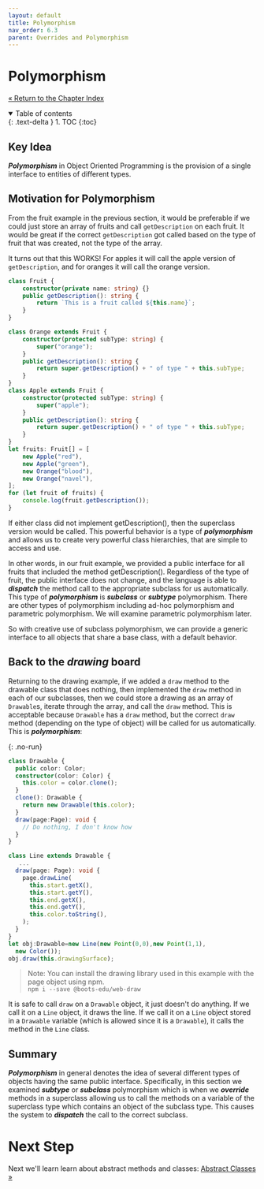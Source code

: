 ```yaml
---
layout: default
title: Polymorphism
nav_order: 6.3
parent: Overrides and Polymorphism
---
```


# Polymorphism

[&laquo; Return to the Chapter Index](index.md)

<details open markdown="block">
  <summary>
    Table of contents
  </summary>
  {: .text-delta }
1. TOC
{:toc}
</details>

## Key Idea

**_Polymorphism_** in Object Oriented Programming is the provision of a single interface to entities of different types.

## Motivation for Polymorphism

From the fruit example in the previous section, it would be preferable if we could just store an array of fruits and call `getDescription` on each fruit. It would be great if the correct `getDescription` got called based on the type of fruit that was created, not the type of the array.

It turns out that this WORKS! For apples it will call the apple version of `getDescription`, and for oranges it will call the orange version.

```typescript
class Fruit {
    constructor(private name: string) {}
    public getDescription(): string {
        return `This is a fruit called ${this.name}`;
    }
}

class Orange extends Fruit {
    constructor(protected subType: string) {
        super("orange");
    }
    public getDescription(): string {
        return super.getDescription() + " of type " + this.subType;
    }
}
class Apple extends Fruit {
    constructor(protected subType: string) {
        super("apple");
    }
    public getDescription(): string {
        return super.getDescription() + " of type " + this.subType;
    }
}
let fruits: Fruit[] = [
    new Apple("red"),
    new Apple("green"),
    new Orange("blood"),
    new Orange("navel"),
];
for (let fruit of fruits) {
    console.log(fruit.getDescription());
}
```

If either class did not implement getDescription(), then the superclass version would be called. This powerful behavior is a type of **_polymorphism_** and allows us to create very powerful class hierarchies, that are simple to access and use.

In other words, in our fruit example, we provided a public interface for all fruits that included the method getDescription(). Regardless of the type of fruit, the public interface does not change, and the language is able to **_dispatch_** the method call to the appropriate subclass for us automatically.
This type of **_polymorphism_** is **_subclass_** or **_subtype_** polymorphism. There are other types of polymorphism including ad-hoc polymorphism and parametric polymorphism. We will examine parametric polymorphism later.

So with creative use of subclass polymorphism, we can provide a generic interface to all objects that share a base class, with a default behavior.

## Back to the _drawing_ board

Returning to the drawing example, if we added a `draw` method to the drawable class that does nothing, then implemented the `draw` method in each of our subclasses, then we could store a drawing as an array of `Drawable`s, iterate through the array, and call the `draw` method. This is acceptable because `Drawable` has a `draw` method, but the correct `draw` method (depending on the type of object) will be called for us automatically. This is **_polymorphism_**:

{: .no-run}

```typescript
class Drawable {
  public color: Color;
  constructor(color: Color) {
    this.color = color.clone();
  }
  clone(): Drawable {
    return new Drawable(this.color);
  }
  draw(page:Page): void {
    // Do nothing, I don't know how
  }
}

class Line extends Drawable {
   ...
  draw(page: Page): void {
    page.drawLine(
      this.start.getX(),
      this.start.getY(),
      this.end.getX(),
      this.end.getY(),
      this.color.toString(),
    );
  }
}
let obj:Drawable=new Line(new Point(0,0),new Point(1,1),
  new Color());
obj.draw(this.drawingSurface);
```

> Note: You can install the drawing library used in this example with the page object using npm.  
> `npm i --save @boots-edu/web-draw`

It is safe to call `draw` on a `Drawable` object, it just doesn't do anything.
If we call it on a `Line` object, it draws the line.
If we call it on a `Line` object stored in a `Drawable` variable (which is allowed since it is a `Drawable`), it calls the method in the `Line` class.

## Summary

**_Polymorphism_** in general denotes the idea of several different types of objects having the same public interface. Specifically, in this section we examined **_subtype_** or **_subclass_** polymorphism which is when we **_override_** methods in a superclass allowing us to call the methods on a variable of the superclass type which contains an object of the subclass type. This causes the system to **_dispatch_** the call to the correct subclass.

# Next Step

Next we'll learn learn about abstract methods and classes: [Abstract Classes &raquo;](../6-polymorphism/abstract.md)
